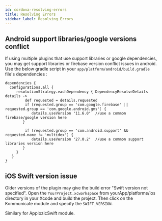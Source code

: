 ```yaml
---
id: cordova-resolving-errors
title: Resolving Errors
sidebar_label: Resolving Errors
---
```


## Android support libraries/google versions conflict

If using multiple plugins that use support libraries or google dependencies, you may get support libraries or firebase version conflict issues in android. 
Use the below gradle script in your `app/platform/android/build.gradle` file's dependencies :

```
dependencies {
  configurations.all {
     resolutionStrategy.eachDependency { DependencyResolveDetails details ->
         def requested = details.requested
         if (requested.group == 'com.google.firebase' || requested.group == 'com.google.android.gms') {
            details.useVersion '11.6.0'  //use a common firebase/google version here
        }

         if (requested.group == 'com.android.support' && requested.name != 'multidex') {
            details.useVersion '27.0.2'  //use a common support libraries version here
        }
     }
   }
}
```

## iOS Swift version issue

Older versions of the plugin may give the build error "Swift version not specified". 
Open the `YourProject.xcworkspace` from yourApp/platforms/ios directory in your Xcode and build the project.
Then click on the Kommunicate module and specify the `SWIFT_VERSION`.

Similary for ApplozicSwift module.

